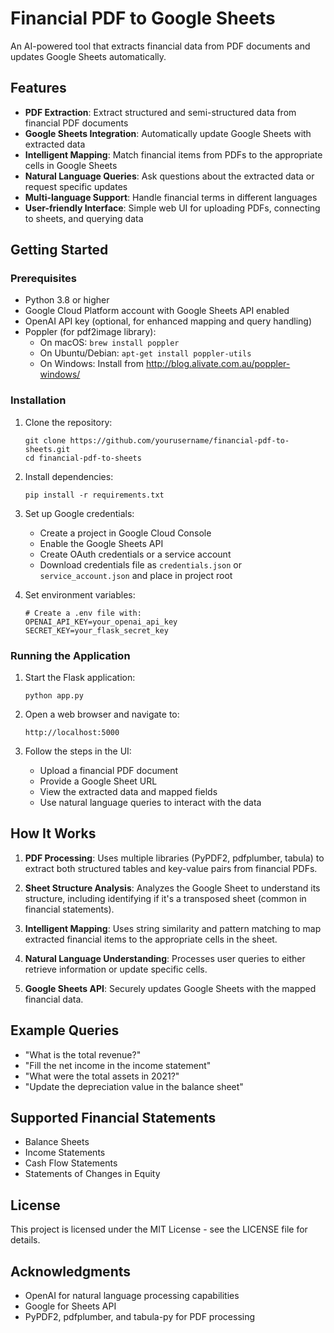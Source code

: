 # Financial PDF to Google Sheets

An AI-powered tool that extracts financial data from PDF documents and updates Google Sheets automatically.

## Features

- **PDF Extraction**: Extract structured and semi-structured data from financial PDF documents
- **Google Sheets Integration**: Automatically update Google Sheets with extracted data
- **Intelligent Mapping**: Match financial items from PDFs to the appropriate cells in Google Sheets
- **Natural Language Queries**: Ask questions about the extracted data or request specific updates
- **Multi-language Support**: Handle financial terms in different languages
- **User-friendly Interface**: Simple web UI for uploading PDFs, connecting to sheets, and querying data

## Getting Started

### Prerequisites

- Python 3.8 or higher
- Google Cloud Platform account with Google Sheets API enabled
- OpenAI API key (optional, for enhanced mapping and query handling)
- Poppler (for pdf2image library):
  - On macOS: `brew install poppler`
  - On Ubuntu/Debian: `apt-get install poppler-utils`
  - On Windows: Install from http://blog.alivate.com.au/poppler-windows/

### Installation

1. Clone the repository:
   ```
   git clone https://github.com/yourusername/financial-pdf-to-sheets.git
   cd financial-pdf-to-sheets
   ```

2. Install dependencies:
   ```
   pip install -r requirements.txt
   ```

3. Set up Google credentials:
   - Create a project in Google Cloud Console
   - Enable the Google Sheets API
   - Create OAuth credentials or a service account
   - Download credentials file as `credentials.json` or `service_account.json` and place in project root

4. Set environment variables:
   ```
   # Create a .env file with:
   OPENAI_API_KEY=your_openai_api_key
   SECRET_KEY=your_flask_secret_key
   ```

### Running the Application

1. Start the Flask application:
   ```
   python app.py
   ```

2. Open a web browser and navigate to:
   ```
   http://localhost:5000
   ```

3. Follow the steps in the UI:
   - Upload a financial PDF document
   - Provide a Google Sheet URL
   - View the extracted data and mapped fields
   - Use natural language queries to interact with the data

## How It Works

1. **PDF Processing**: Uses multiple libraries (PyPDF2, pdfplumber, tabula) to extract both structured tables and key-value pairs from financial PDFs.

2. **Sheet Structure Analysis**: Analyzes the Google Sheet to understand its structure, including identifying if it's a transposed sheet (common in financial statements).

3. **Intelligent Mapping**: Uses string similarity and pattern matching to map extracted financial items to the appropriate cells in the sheet.

4. **Natural Language Understanding**: Processes user queries to either retrieve information or update specific cells.

5. **Google Sheets API**: Securely updates Google Sheets with the mapped financial data.

## Example Queries

- "What is the total revenue?"
- "Fill the net income in the income statement"
- "What were the total assets in 2021?"
- "Update the depreciation value in the balance sheet"

## Supported Financial Statements

- Balance Sheets
- Income Statements
- Cash Flow Statements
- Statements of Changes in Equity

## License

This project is licensed under the MIT License - see the LICENSE file for details.

## Acknowledgments

- OpenAI for natural language processing capabilities
- Google for Sheets API
- PyPDF2, pdfplumber, and tabula-py for PDF processing 